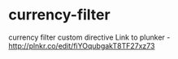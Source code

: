 # currency-filter
currency filter custom directive
Link to plunker - http://plnkr.co/edit/fiYOqubgakT8TF27xz73
